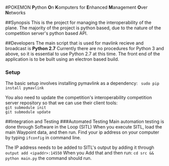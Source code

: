#POKEMON
<b>P</b>ython <b>O</b>n <b>K</b>omputers for <b>E</b>nhanced <b>M</b>anagement <b>O</b>ver <b>N</b>etworks

##Synopsis
This is the project for managing the interoperability of the plane. The majority of the project is python based, due
to the nature of the competition server's python based API.

##Developers
The main script that is used for mavlink recieve and broadcast is <b>Python 2.7</b>
Currently there are no procedures for Python 3 and above, so it is essential to use Python 2.7 at this time.
The front end of the application is to be built using an electron based build.
### Setup
The basic setup involves installing pymavlink as a dependency:
` sudo pip install pymavlink`

You also need to update the competition's interoperability competition server repository so that we can use their client tools:
</br> `git submodule init`
</br> `git submodule update`

##Integration and Testing
###Automated Testing
Main automation testing is done through Software in the Loop (SITL)
When you execute SITL, load the main Waypoint data, and then run.
Find your ip address on your computer by typing `ifconfig` in command line.

The IP address needs to be added to SITL's output by adding it through `output add <ipaddr>:14550`
When you Add that and then run: `cd src && python main.py` the command should run.
